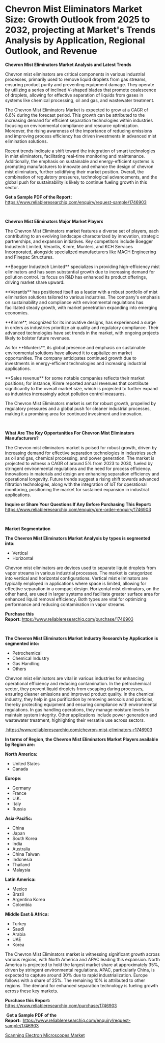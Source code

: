 <p><h1>Chevron Mist Eliminators Market Size: Growth Outlook from 2025 to 2032, projecting at Market's Trends Analysis by Application, Regional Outlook, and Revenue</h1></p><p><strong>Chevron Mist Eliminators Market Analysis and Latest Trends</strong></p>
<p><p>Chevron mist eliminators are critical components in various industrial processes, primarily used to remove liquid droplets from gas streams, ensuring product purity and preventing equipment damage. They operate by utilizing a series of inclined V-shaped blades that promote coalescence of droplets, allowing for effective separation of liquids from gases in systems like chemical processing, oil and gas, and wastewater treatment.</p><p>The Chevron Mist Eliminators Market is expected to grow at a CAGR of 6.6% during the forecast period. This growth can be attributed to the increasing demand for efficient separation technologies within industries focusing on environmental compliance and resource optimization. Moreover, the rising awareness of the importance of reducing emissions and improving process efficiency has driven investments in advanced mist elimination solutions. </p><p>Recent trends indicate a shift toward the integration of smart technologies in mist eliminators, facilitating real-time monitoring and maintenance. Additionally, the emphasis on sustainable and energy-efficient systems is prompting manufacturers to innovate and enhance the design of chevron mist eliminators, further solidifying their market position. Overall, the combination of regulatory pressures, technological advancements, and the global push for sustainability is likely to continue fueling growth in this sector.</p></p>
<p><strong>Get a Sample PDF of the Report:&nbsp;</strong> <a href="https://www.reliableresearchiq.com/enquiry/request-sample/1746903?utm_campaign=2580&utm_medium=2&utm_source=Github&utm_content=ia&utm_term=09042025&utm_id=chevron-mist-eliminators">https://www.reliableresearchiq.com/enquiry/request-sample/1746903</a></p>
<p>&nbsp;</p>
<p><strong>Chevron Mist Eliminators Major Market Players</strong></p>
<p><p>The Chevron Mist Eliminators market features a diverse set of players, each contributing to an evolving landscape characterized by innovation, strategic partnerships, and expansion initiatives. Key competitors include Boegger Industech Limited, Verantis, Kimre, Munters, and KCH Services Incorporated, alongside specialized manufacturers like MACH Engineering and Finepac Structures.</p><p>**Boegger Industech Limited** specializes in providing high-efficiency mist eliminators and has seen substantial growth due to increasing demand for pollution control. Its focus on R&D has enhanced its product offerings, driving market share upward.</p><p>**Verantis** has positioned itself as a leader with a robust portfolio of mist elimination solutions tailored to various industries. The company's emphasis on sustainability and compliance with environmental regulations has facilitated steady growth, with market penetration expanding into emerging economies.</p><p>**Kimre**, recognized for its innovative designs, has experienced a surge in orders as industries prioritize air quality and regulatory compliance. Their advanced technologies have set trends in the market, with ongoing projects likely to bolster future revenues.</p><p>As for **Munters**, its global presence and emphasis on sustainable environmental solutions have allowed it to capitalize on market opportunities. The company anticipates continued growth due to investments in energy-efficient technologies and increasing industrial applications.</p><p>**Sales revenue** for some notable companies reflects their market positions; for instance, Kimre reported annual revenues that contribute significantly to the overall market size, which is projected to further expand as industries increasingly adopt pollution control measures.</p><p>The Chevron Mist Eliminators market is set for robust growth, propelled by regulatory pressures and a global push for cleaner industrial processes, making it a promising area for continued investment and innovation.</p></p>
<p>&nbsp;</p>
<p><strong>What Are The Key Opportunities For Chevron Mist Eliminators Manufacturers?</strong></p>
<p><p>The Chevron mist eliminators market is poised for robust growth, driven by increasing demand for effective separation technologies in industries such as oil and gas, chemical processing, and power generation. The market is projected to witness a CAGR of around 5% from 2023 to 2030, fueled by stringent environmental regulations and the need for process efficiency. Innovations in materials and design are enhancing separation efficiency and operational longevity. Future trends suggest a rising shift towards advanced filtration technologies, along with the integration of IoT for operational monitoring, positioning the market for sustained expansion in industrial applications.</p></p>
<p><strong>Inquire or Share Your Questions If Any Before Purchasing This Report:</strong> <a href="https://www.reliableresearchiq.com/enquiry/pre-order-enquiry/1746903?utm_campaign=2580&utm_medium=2&utm_source=Github&utm_content=ia&utm_term=09042025&utm_id=chevron-mist-eliminators">https://www.reliableresearchiq.com/enquiry/pre-order-enquiry/1746903</a></p>
<p>&nbsp;</p>
<p><strong>Market Segmentation</strong></p>
<p><strong>The Chevron Mist Eliminators Market Analysis by types is segmented into:</strong></p>
<p><ul><li>Vertical</li><li>Horizontal</li></ul></p>
<p><p>Chevron mist eliminators are devices used to separate liquid droplets from vapor streams in various industrial processes. The market is categorized into vertical and horizontal configurations. Vertical mist eliminators are typically employed in applications where space is limited, allowing for effective separation in a compact design. Horizontal mist eliminators, on the other hand, are used in larger systems and facilitate greater surface area for enhanced liquid removal efficiency. Both types are vital for optimizing performance and reducing contamination in vapor streams.</p></p>
<p><strong>Purchase this Report:&nbsp;</strong><a href="https://www.reliableresearchiq.com/purchase/1746903?utm_campaign=2580&utm_medium=2&utm_source=Github&utm_content=ia&utm_term=09042025&utm_id=chevron-mist-eliminators">https://www.reliableresearchiq.com/purchase/1746903</a></p>
<p>&nbsp;</p>
<p><strong>The Chevron Mist Eliminators Market Industry Research by Application is segmented into:</strong></p>
<p><ul><li>Petrochemical</li><li>Chemical Industry</li><li>Gas Handling</li><li>Others</li></ul></p>
<p><p>Chevron mist eliminators are vital in various industries for enhancing operational efficiency and reducing contamination. In the petrochemical sector, they prevent liquid droplets from escaping during processes, ensuring cleaner emissions and improved product quality. In the chemical industry, they help in gas purification by removing aerosols and particles, thereby protecting equipment and ensuring compliance with environmental regulations. In gas handling operations, they manage moisture levels to maintain system integrity. Other applications include power generation and wastewater treatment, highlighting their versatile use across sectors.</p></p>
<p><a href="https://www.reliableresearchiq.com/chevron-mist-eliminators-r1746903?utm_campaign=2580&utm_medium=2&utm_source=Github&utm_content=ia&utm_term=09042025&utm_id=chevron-mist-eliminators">&nbsp;https://www.reliableresearchiq.com/chevron-mist-eliminators-r1746903</a></p>
<p><strong>In terms of Region, the Chevron Mist Eliminators Market Players available by Region are:</strong></p>
<p>
    <p> <strong> North America: </strong>
        <ul>
            <li>United States</li>
            <li>Canada</li>
        </ul>
        </p> 
    <p> <strong> Europe: </strong>
        <ul>
            <li>Germany</li>
            <li>France</li>
            <li>U.K.</li>
            <li>Italy</li>
            <li>Russia</li>
        </ul>
        </p> 
    <p> <strong> Asia-Pacific: </strong>
        <ul>
            <li>China</li>
            <li>Japan</li>
            <li>South Korea</li>
            <li>India</li>
            <li>Australia</li>
            <li>China Taiwan</li>
            <li>Indonesia</li>
            <li>Thailand</li>
            <li>Malaysia</li>
        </ul>
        </p> 
    <p> <strong> Latin America: </strong>
        <ul>
            <li>Mexico</li>
            <li>Brazil</li>
            <li>Argentina Korea</li>
            <li>Colombia</li>
        </ul>
        </p> 
    <p> <strong> Middle East & Africa: </strong>
        <ul>
            <li>Turkey</li>
            <li>Saudi</li>
            <li>Arabia</li>
            <li>UAE</li>
            <li>Korea</li>
        </ul>
    </p>
    </p>
<p><p>The Chevron Mist Eliminators market is witnessing significant growth across various regions, with North America and APAC leading this expansion. North America is projected to hold the largest market share at approximately 35%, driven by stringent environmental regulations. APAC, particularly China, is expected to capture around 30% due to rapid industrialization. Europe follows with a share of 25%. The remaining 10% is attributed to other regions. The demand for enhanced separation technology is fueling growth across these key markets.</p></p>
<p><strong>Purchase this Report: </strong><a href="https://www.reliableresearchiq.com/purchase/1746903?utm_campaign=2580&utm_medium=2&utm_source=Github&utm_content=ia&utm_term=09042025&utm_id=chevron-mist-eliminators">https://www.reliableresearchiq.com/purchase/1746903</a></p>
<p>&nbsp;<strong>Get a Sample PDF of the Report:&nbsp;&nbsp;</strong><a href="https://www.reliableresearchiq.com/enquiry/request-sample/1746903?utm_campaign=2580&utm_medium=2&utm_source=Github&utm_content=ia&utm_term=09042025&utm_id=chevron-mist-eliminators">https://www.reliableresearchiq.com/enquiry/request-sample/1746903</a></p>
<p><strong></strong></p>
<p><p><a href="https://github.com/pearlinewhite4692/Market-Research-Report-List-1/blob/main/scanning-electron-microscopes-market.md?utm_campaign=2580&utm_medium=2&utm_source=Github&utm_content=ia&utm_term=09042025&utm_id=chevron-mist-eliminators">Scanning Electron Microscopes Market</a></p></p>